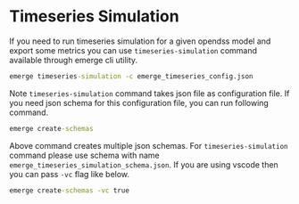 # Timeseries Simulation

If you need to run timeseries simulation for a given opendss model and export some metrics you can use `timeseries-simulation` command available through emerge cli utility.

```cmd
emerge timeseries-simulation -c emerge_timeseries_config.json
```

Note `timeseries-simulation` command takes json file as configuration file. If you need json schema for this configuration file, you can run following command.

```cmd
emerge create-schemas
```

Above command creates multiple json schemas. For `timeseries-simulation` command please use schema with name `emerge_timeseries_simulation_schema.json`.  If you are using vscode then you can pass `-vc` flag like below.

```cmd
emerge create-schemas -vc true
```